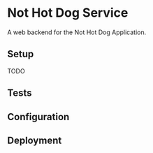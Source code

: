 # Not Hot Dog Service
A web backend for the Not Hot Dog Application.

## Setup
TODO

## Tests

## Configuration

## Deployment

